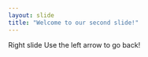 ```yaml
---
layout: slide
title: "Welcome to our second slide!"
---
```

Right slide
Use the left arrow to go back!
